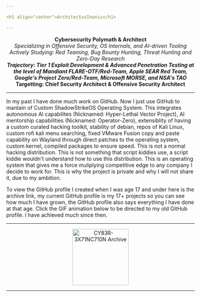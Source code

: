 ```yaml
---

<h1 align="center">ArchitectusInanis</h1>

---
```


<p align="center">
  <strong>Cybersecurity Polymath & Architect</strong><br>
  <em>Specializing in Offensive Security, OS Internals, and AI-driven Tooling</em><br>
  <em>Actively Studying: Red Teaming, Bug Bounty Hunting, Threat Hunting and Zero-Day Research</em><br>
  <strong><em>Trajectory: Tier 1 Exploit Development & Advanced Penetration Testing at the level of Mandiant FLARE-OTF/Red-Team, Apple SEAR Red Team, Google's Project Zero/Red-Team, Microsoft MORSE, and NSA's TAO</em></strong><br>
  <strong>Targetting: Chief Security Architect & Offensive Security Architect</strong>
</p>

---

In my past I have done much work on GitHub. Now I just use GitHub to mantain of Custom ShadowStrikeOS Operating System. This integrates autonomous AI capabilites (Nicknamed: Hyper-Lethal Vector Project), AI mentorship capabilities (Nicknamed: Operator-Zero), extensiblity of having a custom curated hacking toolkit, stability of debian, repos of Kali Linux, custom rofi kali menu searching, fixed VMware Fusion copy and paste capability on Wayland through direct patches to the operating system, custom kernel, compiled packages to ensure speed. This is not a normal hacking distribution. This is not something that script kiddies use, a script kiddie wouldn't understand how to use this distribution. This is an operating system that gives me a force muliplying competitive edge to any company I decide to work for. This is why the project is private and why I will not share it, due to my ambition.

To view the GitHub profile I created when I was age 17 and under here is the archive link, my current GitHub profile is my 17+ projects so you can see how much I have grown, the GitHub profile also says everything I have done at that age. Click the GIF animation below to be directed to my old GitHub profile. I have achieved much since then.

---

<p align="center">
  <a href="https://github.com/CY83R-3X71NC710N" target="_blank" rel="noopener noreferrer">
    <img src="cy83r-3x71nc710n.gif" alt="CY83R-3X71NC710N Archive" width="150">
  </a>
</p>

---
